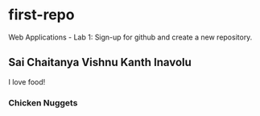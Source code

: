 # first-repo
Web Applications - Lab 1: Sign-up for github and create a new repository.

## Sai Chaitanya Vishnu Kanth Inavolu
I love food!

### Chicken Nuggets